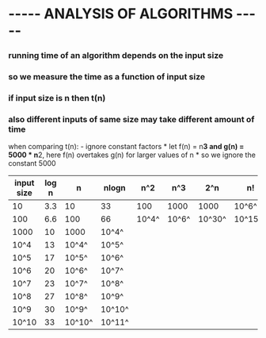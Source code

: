 # ----- ANALYSIS OF ALGORITHMS -----

### running time of an algorithm depends on the input size

### so we measure the time as a function of input size

### if input size is n then t(n)

### also different inputs of same size may take different amount of time

when comparing t(n):
    - ignore constant factors
        * let f(n) = n**3 and g(n) = 5000 * n**2, here f(n) overtakes g(n) for larger values of n
        * so we ignore the constant 5000


|input size | log n |  n   | nlogn | n^2 | n^3 | 2^n  |  n!   |
|-----------|-------|------|-------|-----|-----|------|-------|
| 10        | 3.3   | 10   |33     |  100|1000 |1000  |10^6^  |
| 100       | 6.6   |100   |66     |10^4^|10^6^|10^30^|10^157^|
| 1000      | 10    |1000  |10^4^  |     |     |      |       |
| 10^4      | 13    |10^4^ |10^5^  |     |     |      |       |
| 10^5      | 17    |10^5^ |10^6^  |     |     |      |       |
| 10^6      | 20    |10^6^ |10^7^  |     |     |      |       |
| 10^7      | 23    |10^7^ |10^8^  |     |     |      |       |
| 10^8      | 27    |10^8^ |10^9^  |     |     |      |       |
| 10^9      | 30    |10^9^ |10^10^ |     |     |      |       |
| 10^10     | 33    |10^10^|10^11^ |     |     |      |       |


